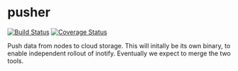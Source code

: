 # pusher

[![Build Status](https://travis-ci.org/m-lab/pusher.svg?branch=master)](https://travis-ci.org/m-lab/pusher)
[![Coverage Status](https://coveralls.io/repos/github/m-lab/pusher/badge.svg?branch=master)](https://coveralls.io/github/m-lab/pusher?branch=master)

Push data from nodes to cloud storage.  This will initally be its own binary, to
enable independent rollout of inotify. Eventually we expect to merge the two
tools.
